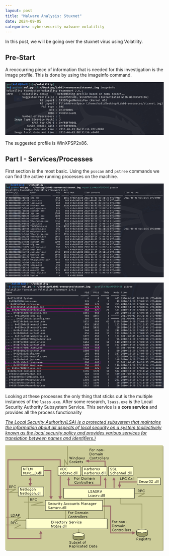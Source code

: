 ```yaml
---
layout: post
title: "Malware Analysis: Stuxnet"
date: 2024-09-05
categories: cybersecurity malware volatility 
---
```


In this post, we will be going over the stuxnet virus using Volatility.

## Pre-Start

A reoccurring piece of information that is needed for this investigation is the image profile. This is done by using the imageinfo command.

![Image Info](/assets/img/stuxnet-investigation/image_info.png)

The suggested profile is WinXPSP2x86.

## Part I - Services/Processes

First section is the most basic. Using the `psscan` and `pstree` commands we can find the active running processes on the machine.

![Process Scan](/assets/img/stuxnet-investigation/psscan.png)

![Process Tree](/assets/img/stuxnet-investigation/pstree.png)

Looking at these processes the only thing that sticks out is the multiple instances of the `lsass.exe`. After some research, `lsass.exe` is the Local Security Authority Subsystem Service. This service is a **core service** and provides all the process functionality

[*The Local Security Authority(LSA) is a protected subsystem that maintains the information about all aspects of local security on a system (collectively known as the local security policy and provides various services for translation between names and identifiers.)*](https://learn.microsoft.com/en-us/previous-versions/windows/it-pro/windows-2000-server/cc961760(v=technet.10))



![LSA](/assets/img/stuxnet-investigation/cc961760.dsbg02(en-us,technet.10).gif)


